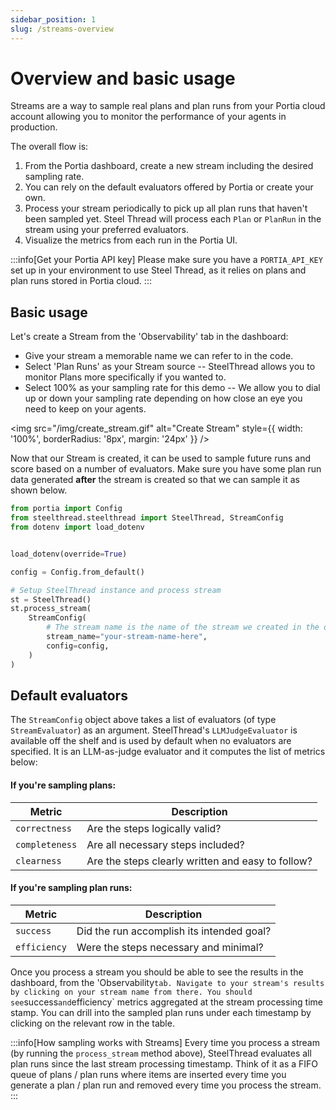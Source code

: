```yaml
---
sidebar_position: 1
slug: /streams-overview
---
```


# Overview and basic usage

Streams are a way to sample real plans and plan runs from your Portia cloud account allowing you to monitor the performance of your agents in production. 

The overall flow is:

1. From the Portia dashboard, create a new stream including the desired sampling rate. 
2. You can rely on the default evaluators offered by Portia or create your own.
3. Process your stream periodically to pick up all plan runs that haven't been sampled yet. Steel Thread will process each `Plan` or `PlanRun` in the stream using your preferred evaluators.
4. Visualize the metrics from each run in the Portia UI.

:::info[Get your Portia API key]
Please make sure you have a `PORTIA_API_KEY` set up in your environment to use Steel Thread, as it relies on plans and plan runs stored in Portia cloud.
:::

## Basic usage

Let's create a Stream from the 'Observability' tab in the dashboard:
* Give your stream a memorable name we can refer to in the code.
* Select 'Plan Runs' as your Stream source -- SteelThread allows you to monitor Plans more specifically if you wanted to.
* Select 100% as your sampling rate for this demo -- We allow you to dial up or down your sampling rate depending on how close an eye you need to keep on your agents.

<img src="/img/create_stream.gif" alt="Create Stream" style={{ width: '100%', borderRadius: '8px', margin: '24px' }} />

Now that our Stream is created, it can be used to sample future runs and score based on a number of evaluators. Make sure you have some plan run data generated **after** the stream is created so that we can sample it as shown below.

```python
from portia import Config
from steelthread.steelthread import SteelThread, StreamConfig
from dotenv import load_dotenv


load_dotenv(override=True)

config = Config.from_default()

# Setup SteelThread instance and process stream
st = SteelThread()
st.process_stream(
    StreamConfig(
        # The stream name is the name of the stream we created in the dashboard.
        stream_name="your-stream-name-here",
        config=config,
    )
)
```

## Default evaluators 

The `StreamConfig` object above takes a list of evaluators (of type `StreamEvaluator`) as an argument. SteelThread's `LLMJudgeEvaluator` is available off the shelf and is used by default when no evaluators are specified. It is an LLM-as-judge evaluator and it computes the list of metrics below:

#### If you're sampling plans:

| Metric        | Description                                      |
|---------------|--------------------------------------------------|
| `correctness` | Are the steps logically valid?                   |
| `completeness`| Are all necessary steps included?                |
| `clearness`   | Are the steps clearly written and easy to follow?|

#### If you're sampling plan runs:

| Metric       | Description                                       |
|--------------|---------------------------------------------------|
| `success`    | Did the run accomplish its intended goal?         |
| `efficiency` | Were the steps necessary and minimal?             |

Once you process a stream you should be able to see the results in the dashboard, from the 'Observability` tab. Navigate to your stream's results by clicking on your stream name from there. You should see `success` and `efficiency` metrics aggregated at the stream processing time stamp. You can drill into the sampled plan runs under each timestamp by clicking on the relevant row in the table.

:::info[How sampling works with Streams]
Every time you process a stream (by running the `process_stream` method above), SteelThread evaluates all plan runs since the last stream processing timestamp. Think of it as a FIFO queue of plans / plan runs where items are inserted every time you generate a plan / plan run and removed every time you process the stream.
:::




